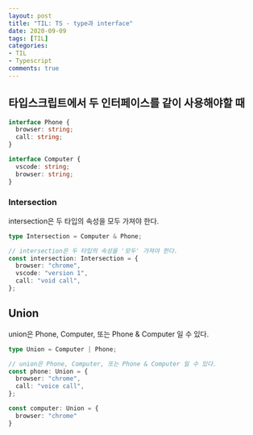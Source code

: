 ```yaml
---
layout: post
title: "TIL: TS - type과 interface"
date: 2020-09-09
tags: [TIL]
categories:
- TIL
- Typescript
comments: true
---
```


## 타입스크립트에서 두 인터페이스를 같이 사용해야할 때

```typescript
interface Phone {
  browser: string;
  call: string;
}

interface Computer {
  vscode: string;
  browser: string;
}
```

### Intersection

intersection은 두 타입의 속성을 모두 가져야 한다.

```typescript
type Intersection = Computer & Phone;

// intersection은 두 타입의 속성을 '모두' 가져야 한다.
const intersection: Intersection = {
  browser: "chrome",
  vscode: "version 1",
  call: "void call",
};
```

## Union

union은 Phone, Computer, 또는 Phone & Computer 일 수 있다.

```typescript
type Union = Computer | Phone;

// union은 Phone, Computer, 또는 Phone & Computer 일 수 있다.
const phone: Union = {
  browser: "chrome",
  call: "voice call",
};

const computer: Union = {
  browser: "chrome"
}
```
